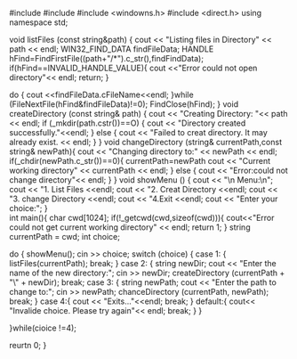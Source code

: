 #include <iostream>
#include <string>
#include <windowns.h>
#include <direct.h>
using namespace std;

void listFiles (const string&path) {
  cout << "Listing files in Directory" << path << endl;
  WIN32_FIND_DATA findFileData;
  HANDLE hFind=FindFirstFile((path+"/*").c_str(),findFindData);
  if(hFind==INVALID_HANDLE_VALUE){
       cout <<"Error could not open directory"<< endl;
       return;
     }
     
do { cout <<findFileData.cFileName<<endl;
}while (FileNextFile(hFind&findFileData)!=0);
FindClose(hFind);
   }
void createDirectory (const string& path) {
    cout << "Creating Directory: "<< path << endl;
    if (_mkdir(path.cstr())==O) {
          cout << "Directory created successfully."<<endl;
}  else {
         cout << "Failed to creat directory. It may already exist. << endl;
         }
     }
void changeDirectory (string& currentPath,const string& newPath){
     cout << "Changing directory to:" << newPath << endl;
  if(_chdir(newPath.c_str())==0){
  currentPath=newPath
     cout << "Current working directory" << currentPath << endl;
 } else {
     cout << "Error:could not change directory"<< endl;
      }
  }
  void showMenu () {
       cout << "\n Menu:\n";
       cout << "1. List Files <<endl;
       cout << "2. Creat Directory <<endl;
       cout << "3. change Directory <<endl;
       cout << "4.Exit <<endl;
       cout << "Enter your choice:";
   }   
int main(){
   char cwd[1024];
   if(!_getcwd(cwd,sizeof(cwd))){
     cout<<"Error could not get current working directory" << endl;
 return 1;
} 
  string currentPath = cwd;
int choice;

do {
    showMenu();
    cin >> choice;
     switch (choice) {
       case 1: {
            listFiles(currentPath);
            break;
          }
          case 2: {
             string newDir;
             cout << "Enter the name of the new directory:";
             cin >> newDir;
             createDirectory (currentPath + "\\" + newDir);
             break;
          case 3: { 
             string newPath;
             cout << "Enter the path to change to:";
             cin >> newPath;
             chanceDirectory (currentPath, newPath);
          break;
        }
          case 4:{
          cout << "Exits..."<<endl;
          break;
          }
       default:{
       cout<< "Invalide choice. Please try again"<< endl;
       break;
       }
    }

  }while(cioice !=4);
          
          
reurtn 0;
}
